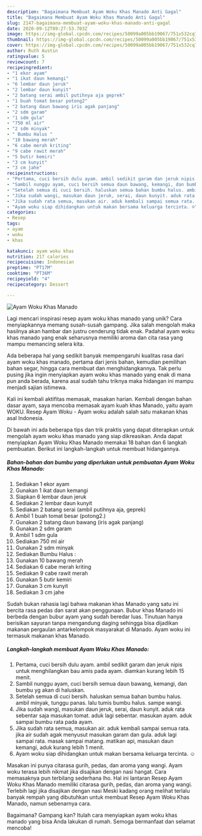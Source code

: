 ```yaml
---
description: "Bagaimana Membuat Ayam Woku Khas Manado Anti Gagal"
title: "Bagaimana Membuat Ayam Woku Khas Manado Anti Gagal"
slug: 2147-bagaimana-membuat-ayam-woku-khas-manado-anti-gagal
date: 2020-09-12T09:27:53.703Z
image: https://img-global.cpcdn.com/recipes/50099a005bb19067/751x532cq70/ayam-woku-khas-manado-foto-resep-utama.jpg
thumbnail: https://img-global.cpcdn.com/recipes/50099a005bb19067/751x532cq70/ayam-woku-khas-manado-foto-resep-utama.jpg
cover: https://img-global.cpcdn.com/recipes/50099a005bb19067/751x532cq70/ayam-woku-khas-manado-foto-resep-utama.jpg
author: Ruth Austin
ratingvalue: 5
reviewcount: 7
recipeingredient:
- "1 ekor ayam"
- "1 ikat daun kemangi"
- "6 lembar daun jeruk"
- "2 lembar daun kunyit"
- "2 batang serai ambil putihnya aja geprek"
- "1 buah tomat besar potong2"
- "2 batang daun bawang iris agak panjang"
- "2 sdm garam"
- "1 sdm gula"
- "750 ml air"
- "2 sdm minyak"
- " Bumbu Halus "
- "10 bawang merah"
- "6 cabe merah kriting"
- "9 cabe rawit merah"
- "5 butir kemiri"
- "3 cm kunyit"
- "3 cm jahe"
recipeinstructions:
- "Pertama, cuci bersih dulu ayam. ambil sedikit garam dan jeruk nipis untuk menghilangkan bau amis pada ayam. diamkan kurang lebih 15 menit."
- "Sambil nunggu ayam, cuci bersih semua daun bawang, kemangi, dan bumbu yg akan di haluskan."
- "Setelah semua di cuci bersih. haluskan semua bahan bumbu halus. ambil minyak, tunggu panas. lalu tumis bumbu halus. sampe wangi."
- "Jika sudah wangi, masukan daun jeruk, serai, daun kunyit. aduk rata sebentar saja masukan tomat. aduk lagi sebentar. masukan ayam. aduk sampai bumbu rata pada ayam."
- "Jika sudah rata semua, masukan air. aduk kembali sampai semua rata. jika air sudah agak menyusut masukan garam dan gula. aduk lagi sampai rata. masak sampai matang. matikan api, masukan daun kemangi, aduk kurang lebih 1 menit."
- "Ayam woku siap dihidangkan untuk makan bersama keluarga tercinta. ☺️"
categories:
- Resep
tags:
- ayam
- woku
- khas

katakunci: ayam woku khas 
nutrition: 217 calories
recipecuisine: Indonesian
preptime: "PT17M"
cooktime: "PT36M"
recipeyield: "4"
recipecategory: Dessert

---
```



![Ayam Woku Khas Manado](https://img-global.cpcdn.com/recipes/50099a005bb19067/751x532cq70/ayam-woku-khas-manado-foto-resep-utama.jpg)

Lagi mencari inspirasi resep ayam woku khas manado yang unik? Cara menyiapkannya memang susah-susah gampang. Jika salah mengolah maka hasilnya akan hambar dan justru cenderung tidak enak. Padahal ayam woku khas manado yang enak seharusnya memiliki aroma dan cita rasa yang mampu memancing selera kita.

Ada beberapa hal yang sedikit banyak mempengaruhi kualitas rasa dari ayam woku khas manado, pertama dari jenis bahan, kemudian pemilihan bahan segar, hingga cara membuat dan menghidangkannya. Tak perlu pusing jika ingin menyiapkan ayam woku khas manado yang enak di mana pun anda berada, karena asal sudah tahu triknya maka hidangan ini mampu menjadi sajian istimewa.

Kali ini kembali aktifitas memasak, masakan harian. Kembali dengan bahan dasar ayam, saya mencoba memasak ayam kuah khas Manado, yaitu ayam WOKU. Resep Ayam Woku - Ayam woku adalah salah satu makanan khas asal Indonesia.


Di bawah ini ada beberapa tips dan trik praktis yang dapat diterapkan untuk mengolah ayam woku khas manado yang siap dikreasikan. Anda dapat menyiapkan Ayam Woku Khas Manado memakai 18 bahan dan 6 langkah pembuatan. Berikut ini langkah-langkah untuk membuat hidangannya.

<!--inarticleads1-->

##### Bahan-bahan dan bumbu yang diperlukan untuk pembuatan Ayam Woku Khas Manado:

1. Sediakan 1 ekor ayam
1. Gunakan 1 ikat daun kemangi
1. Siapkan 6 lembar daun jeruk
1. Sediakan 2 lembar daun kunyit
1. Sediakan 2 batang serai (ambil putihnya aja, geprek)
1. Ambil 1 buah tomat besar (potong2.)
1. Gunakan 2 batang daun bawang (iris agak panjang)
1. Gunakan 2 sdm garam
1. Ambil 1 sdm gula
1. Sediakan 750 ml air
1. Gunakan 2 sdm minyak
1. Sediakan  Bumbu Halus :
1. Gunakan 10 bawang merah
1. Sediakan 6 cabe merah kriting
1. Sediakan 9 cabe rawit merah
1. Gunakan 5 butir kemiri
1. Gunakan 3 cm kunyit
1. Sediakan 3 cm jahe


Sudah bukan rahasia lagi bahwa makanan khas Manado yang satu ini bercita rasa pedas dan sarat akan penggunaan. Bubur khas Manado ini berbeda dengan bubur ayam yang sudah beredar luas. Tinutuan hanya berisikan sayuran tanpa mengandung daging sehingga bisa dijadikan makanan pergaulan antarkelompok masyarakat di Manado. Ayam woku ini termasuk makanan khas Manado. 

<!--inarticleads2-->

##### Langkah-langkah membuat Ayam Woku Khas Manado:

1. Pertama, cuci bersih dulu ayam. ambil sedikit garam dan jeruk nipis untuk menghilangkan bau amis pada ayam. diamkan kurang lebih 15 menit.
1. Sambil nunggu ayam, cuci bersih semua daun bawang, kemangi, dan bumbu yg akan di haluskan.
1. Setelah semua di cuci bersih. haluskan semua bahan bumbu halus. ambil minyak, tunggu panas. lalu tumis bumbu halus. sampe wangi.
1. Jika sudah wangi, masukan daun jeruk, serai, daun kunyit. aduk rata sebentar saja masukan tomat. aduk lagi sebentar. masukan ayam. aduk sampai bumbu rata pada ayam.
1. Jika sudah rata semua, masukan air. aduk kembali sampai semua rata. jika air sudah agak menyusut masukan garam dan gula. aduk lagi sampai rata. masak sampai matang. matikan api, masukan daun kemangi, aduk kurang lebih 1 menit.
1. Ayam woku siap dihidangkan untuk makan bersama keluarga tercinta. ☺️


Masakan ini punya citarasa gurih, pedas, dan aroma yang wangi. Ayam woku terasa lebih nikmat jika disajikan dengan nasi hangat. Cara memasaknya pun terbilang sederhana lho. Hal ini lantaran Resep Ayam Woku Khas Manado memiliki citarasa gurih, pedas, dan aroma yang wangi. Terlebih lagi jika disajikan dengan nasi Meski kadang orang melihat terlalu banyak rempah yang dibutuhkan untuk membuat Resep Ayam Woku Khas Manado, namun sebenarnya cara. 

Bagaimana? Gampang kan? Itulah cara menyiapkan ayam woku khas manado yang bisa Anda lakukan di rumah. Semoga bermanfaat dan selamat mencoba!
